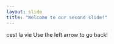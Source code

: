 ```yaml
---
layout: slide
title: "Welcome to our second slide!"
---
```

cest la vie
Use the left arrow to go back!
